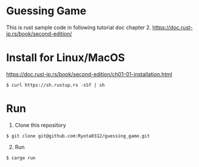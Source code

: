 # Guessing Game
This is rust sample code in following tutorial doc chapter 2.
https://doc.rust-jp.rs/book/second-edition/

# Install for Linux/MacOS
https://doc.rust-jp.rs/book/second-edition/ch01-01-installation.html

```
$ curl https://sh.rustup.rs -sSf | sh
```

# Run
1. Clone this repository
```
$ git clone git@github.com:Ryota0312/guessing_game.git
```

2. Run
```
$ cargo run
```
